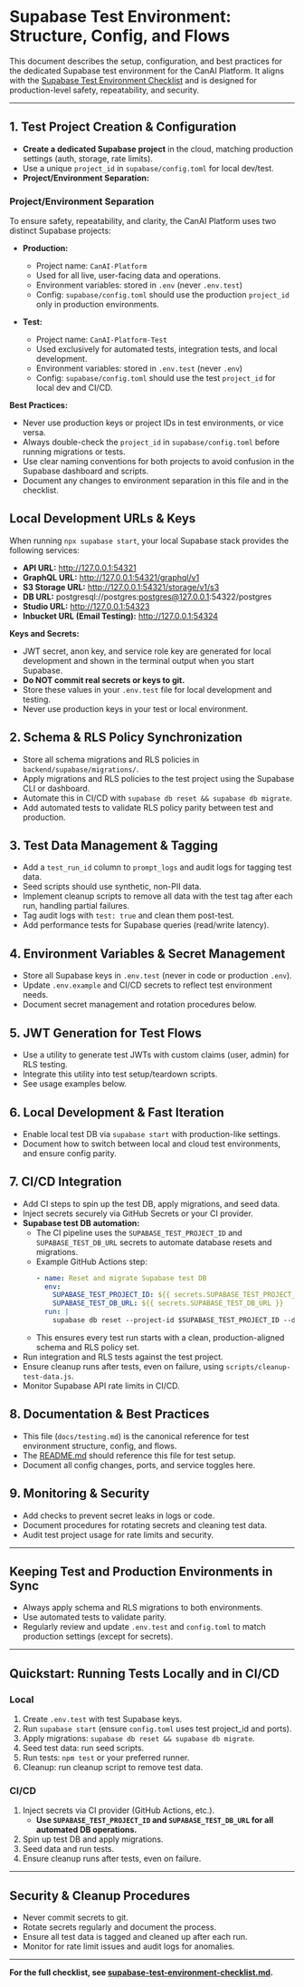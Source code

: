 # Supabase Test Environment: Structure, Config, and Flows

This document describes the setup, configuration, and best practices for the dedicated Supabase test environment for the CanAI Platform. It aligns with the [Supabase Test Environment Checklist](./supabase-test-environment-checklist.md) and is designed for production-level safety, repeatability, and security.

---

## 1. Test Project Creation & Configuration
- **Create a dedicated Supabase project** in the cloud, matching production settings (auth, storage, rate limits).
- Use a unique `project_id` in `supabase/config.toml` for local dev/test.
- **Project/Environment Separation:**

### Project/Environment Separation

To ensure safety, repeatability, and clarity, the CanAI Platform uses two distinct Supabase projects:

- **Production:**
  - Project name: `CanAI-Platform`
  - Used for all live, user-facing data and operations.
  - Environment variables: stored in `.env` (never `.env.test`)
  - Config: `supabase/config.toml` should use the production `project_id` only in production environments.

- **Test:**
  - Project name: `CanAI-Platform-Test`
  - Used exclusively for automated tests, integration tests, and local development.
  - Environment variables: stored in `.env.test` (never `.env`)
  - Config: `supabase/config.toml` should use the test `project_id` for local dev and CI/CD.

**Best Practices:**
- Never use production keys or project IDs in test environments, or vice versa.
- Always double-check the `project_id` in `supabase/config.toml` before running migrations or tests.
- Use clear naming conventions for both projects to avoid confusion in the Supabase dashboard and scripts.
- Document any changes to environment separation in this file and in the checklist.

## Local Development URLs & Keys

When running `npx supabase start`, your local Supabase stack provides the following services:

- **API URL:** http://127.0.0.1:54321
- **GraphQL URL:** http://127.0.0.1:54321/graphql/v1
- **S3 Storage URL:** http://127.0.0.1:54321/storage/v1/s3
- **DB URL:** postgresql://postgres:postgres@127.0.0.1:54322/postgres
- **Studio URL:** http://127.0.0.1:54323
- **Inbucket URL (Email Testing):** http://127.0.0.1:54324

**Keys and Secrets:**
- JWT secret, anon key, and service role key are generated for local development and shown in the terminal output when you start Supabase.
- **Do NOT commit real secrets or keys to git.**
- Store these values in your `.env.test` file for local development and testing.
- Never use production keys in your test or local environment.

## 2. Schema & RLS Policy Synchronization
- Store all schema migrations and RLS policies in `backend/supabase/migrations/`.
- Apply migrations and RLS policies to the test project using the Supabase CLI or dashboard.
- Automate this in CI/CD with `supabase db reset && supabase db migrate`.
- Add automated tests to validate RLS policy parity between test and production.

## 3. Test Data Management & Tagging
- Add a `test_run_id` column to `prompt_logs` and audit logs for tagging test data.
- Seed scripts should use synthetic, non-PII data.
- Implement cleanup scripts to remove all data with the test tag after each run, handling partial failures.
- Tag audit logs with `test: true` and clean them post-test.
- Add performance tests for Supabase queries (read/write latency).

## 4. Environment Variables & Secret Management
- Store all Supabase keys in `.env.test` (never in code or production `.env`).
- Update `.env.example` and CI/CD secrets to reflect test environment needs.
- Document secret management and rotation procedures below.

## 5. JWT Generation for Test Flows
- Use a utility to generate test JWTs with custom claims (user, admin) for RLS testing.
- Integrate this utility into test setup/teardown scripts.
- See usage examples below.

## 6. Local Development & Fast Iteration
- Enable local test DB via `supabase start` with production-like settings.
- Document how to switch between local and cloud test environments, and ensure config parity.

## 7. CI/CD Integration
- Add CI steps to spin up the test DB, apply migrations, and seed data.
- Inject secrets securely via GitHub Secrets or your CI provider.
- **Supabase test DB automation:**
  - The CI pipeline uses the `SUPABASE_TEST_PROJECT_ID` and `SUPABASE_TEST_DB_URL` secrets to automate database resets and migrations.
  - Example GitHub Actions step:
    ```yaml
    - name: Reset and migrate Supabase test DB
      env:
        SUPABASE_TEST_PROJECT_ID: ${{ secrets.SUPABASE_TEST_PROJECT_ID }}
        SUPABASE_TEST_DB_URL: ${{ secrets.SUPABASE_TEST_DB_URL }}
      run: |
        supabase db reset --project-id $SUPABASE_TEST_PROJECT_ID --db-url $SUPABASE_TEST_DB_URL --non-interactive
    ```
  - This ensures every test run starts with a clean, production-aligned schema and RLS policy set.
- Run integration and RLS tests against the test project.
- Ensure cleanup runs after tests, even on failure, using `scripts/cleanup-test-data.js`.
- Monitor Supabase API rate limits in CI/CD.

## 8. Documentation & Best Practices
- This file (`docs/testing.md`) is the canonical reference for test environment structure, config, and flows.
- The [README.md](../README.md) should reference this file for test setup.
- Document all config changes, ports, and service toggles here.

## 9. Monitoring & Security
- Add checks to prevent secret leaks in logs or code.
- Document procedures for rotating secrets and cleaning test data.
- Audit test project usage for rate limits and security.

---

## Keeping Test and Production Environments in Sync
- Always apply schema and RLS migrations to both environments.
- Use automated tests to validate parity.
- Regularly review and update `.env.test` and `config.toml` to match production settings (except for secrets).

---

## Quickstart: Running Tests Locally and in CI/CD

### Local
1. Create `.env.test` with test Supabase keys.
2. Run `supabase start` (ensure `config.toml` uses test project_id and ports).
3. Apply migrations: `supabase db reset && supabase db migrate`.
4. Seed test data: run seed scripts.
5. Run tests: `npm test` or your preferred runner.
6. Cleanup: run cleanup script to remove test data.

### CI/CD
1. Inject secrets via CI provider (GitHub Actions, etc.).
   - **Use `SUPABASE_TEST_PROJECT_ID` and `SUPABASE_TEST_DB_URL` for all automated DB operations.**
2. Spin up test DB and apply migrations.
3. Seed data and run tests.
4. Ensure cleanup runs after tests, even on failure.

---

## Security & Cleanup Procedures
- Never commit secrets to git.
- Rotate secrets regularly and document the process.
- Ensure all test data is tagged and cleaned up after each run.
- Monitor for rate limit issues and audit logs for anomalies.

---

**For the full checklist, see [supabase-test-environment-checklist.md](./supabase-test-environment-checklist.md).** 